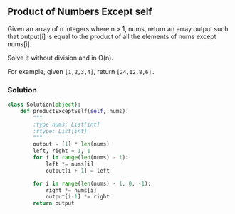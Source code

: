 ## Product of Numbers Except self

Given an array of n integers where n > 1, nums, return an array output such that output[i] is equal to the product of all the elements of nums except nums[i].

Solve it without division and in O(n).

For example, given `[1,2,3,4]`, return `[24,12,8,6].`

### Solution

```python
class Solution(object):
    def productExceptSelf(self, nums):
        """
        :type nums: List[int]
        :rtype: List[int]
        """
        output = [1] * len(nums)
        left, right = 1, 1
        for i in range(len(nums) - 1):
            left *= nums[i]
            output[i + 1] = left

        for i in range(len(nums) - 1, 0, -1):
            right *= nums[i]
            output[i-1] *= right
        return output


```
